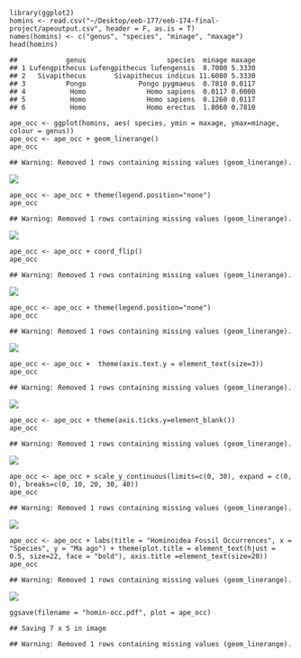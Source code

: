     library(ggplot2)
    homins <- read.csv("~/Desktop/eeb-177/eeb-174-final-project/apeoutput.csv", header = F, as.is = T)
    names(homins) <- c("genus", "species", "minage", "maxage")
    head(homins)

    ##            genus                    species  minage maxage
    ## 1 Lufengpithecus Lufengpithecus lufengensis  8.7000 5.3330
    ## 2   Sivapithecus       Sivapithecus indicus 11.6080 5.3330
    ## 3          Pongo             Pongo pygmaeus  0.7810 0.0117
    ## 4           Homo               Homo sapiens  0.0117 0.0000
    ## 5           Homo               Homo sapiens  0.1260 0.0117
    ## 6           Homo               Homo erectus  1.8060 0.7810

    ape_occ <- ggplot(homins, aes( species, ymin = maxage, ymax=minage, colour = genus))
    ape_occ <- ape_occ + geom_linerange()
    ape_occ

    ## Warning: Removed 1 rows containing missing values (geom_linerange).

![](ape_occurence_in_R_files/figure-markdown_strict/unnamed-chunk-2-1.png)

    ape_occ <- ape_occ + theme(legend.position="none")
    ape_occ

    ## Warning: Removed 1 rows containing missing values (geom_linerange).

![](ape_occurence_in_R_files/figure-markdown_strict/unnamed-chunk-3-1.png)

    ape_occ <- ape_occ + coord_flip()
    ape_occ

    ## Warning: Removed 1 rows containing missing values (geom_linerange).

![](ape_occurence_in_R_files/figure-markdown_strict/unnamed-chunk-4-1.png)

    ape_occ <- ape_occ + theme(legend.position="none")
    ape_occ

    ## Warning: Removed 1 rows containing missing values (geom_linerange).

![](ape_occurence_in_R_files/figure-markdown_strict/unnamed-chunk-5-1.png)

    ape_occ <- ape_occ +  theme(axis.text.y = element_text(size=3))
    ape_occ

    ## Warning: Removed 1 rows containing missing values (geom_linerange).

![](ape_occurence_in_R_files/figure-markdown_strict/unnamed-chunk-6-1.png)

    ape_occ <- ape_occ + theme(axis.ticks.y=element_blank())
    ape_occ

    ## Warning: Removed 1 rows containing missing values (geom_linerange).

![](ape_occurence_in_R_files/figure-markdown_strict/unnamed-chunk-7-1.png)

    ape_occ <- ape_occ + scale_y_continuous(limits=c(0, 30), expand = c(0, 0), breaks=c(0, 10, 20, 30, 40))
    ape_occ

    ## Warning: Removed 1 rows containing missing values (geom_linerange).

![](ape_occurence_in_R_files/figure-markdown_strict/unnamed-chunk-8-1.png)

    ape_occ <- ape_occ + labs(title = "Hominoidea Fossil Occurrences", x = "Species", y = "Ma ago") + theme(plot.title = element_text(hjust = 0.5, size=22, face = "bold"), axis.title =element_text(size=20))
    ape_occ

    ## Warning: Removed 1 rows containing missing values (geom_linerange).

![](ape_occurence_in_R_files/figure-markdown_strict/unnamed-chunk-9-1.png)

    ggsave(filename = "homin-occ.pdf", plot = ape_occ)

    ## Saving 7 x 5 in image

    ## Warning: Removed 1 rows containing missing values (geom_linerange).
